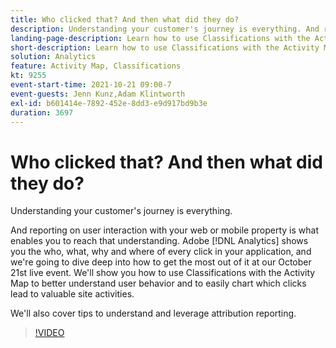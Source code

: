 ```yaml
---
title: Who clicked that? And then what did they do?
description: Understanding your customer's journey is everything. And reporting on user interaction with your web or mobile property is what enables you to reach that understanding. Adobe [!DNL Analytics] shows you the who, what, why and where of every click in your application, and we're going to dive deep into how to get the most out of it at our October 21st live event. We'll show you how to use Classifications with the Activity Map to better understand user behavior and to easily chart which clicks lead to valuable site activities.
landing-page-description: Learn how to use Classifications with the Activity Map to better understand user behavior and to chart which clicks lead to valuable site activities.
short-description: Learn how to use Classifications with the Activity Map to better understand user behavior and to chart which clicks lead to valuable site activities.
solution: Analytics
feature: Activity Map, Classifications
kt: 9255
event-start-time: 2021-10-21 09:00-7
event-guests: Jenn Kunz,Adam Klintworth
exl-id: b601414e-7892-452e-8dd3-e9d917bd9b3e
duration: 3697
---
```

# Who clicked that? And then what did they do?

Understanding your customer's journey is everything. 

And reporting on user interaction with your web or mobile property is what enables you to reach that understanding. Adobe [!DNL Analytics] shows you the who, what, why and where of every click in your application, and we're going to dive deep into how to get the most out of it at our October 21st live event. We'll show you how to use Classifications with the Activity Map to better understand user behavior and to easily chart which clicks lead to valuable site activities.

We'll also cover tips to understand and leverage attribution reporting. 

>[!VIDEO](https://video.tv.adobe.com/v/338108/?quality=12&learn=on)
